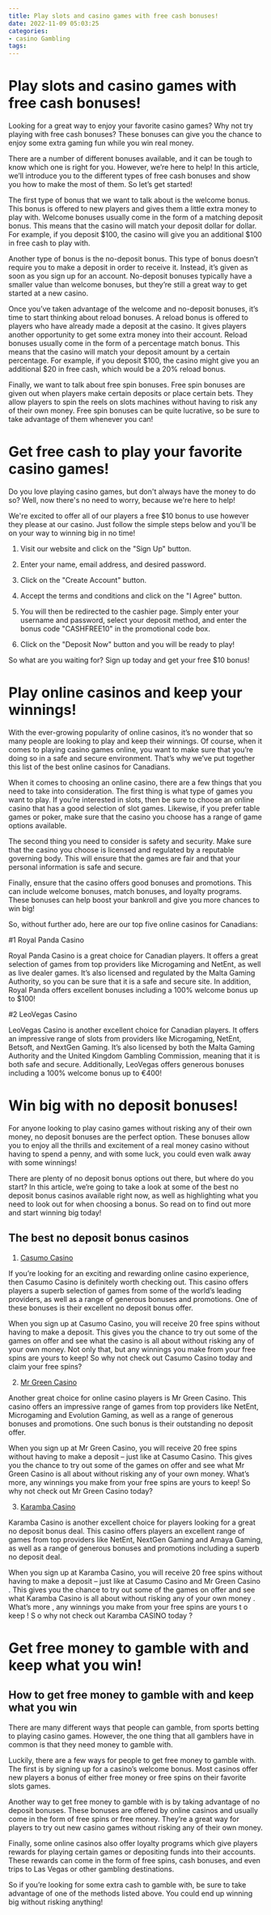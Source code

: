 ```yaml
---
title: Play slots and casino games with free cash bonuses!
date: 2022-11-09 05:03:25
categories:
- casino Gambling
tags:
---
```



#  Play slots and casino games with free cash bonuses!

Looking for a great way to enjoy your favorite casino games? Why not try playing with free cash bonuses? These bonuses can give you the chance to enjoy some extra gaming fun while you win real money.

There are a number of different bonuses available, and it can be tough to know which one is right for you. However, we’re here to help! In this article, we’ll introduce you to the different types of free cash bonuses and show you how to make the most of them. So let’s get started!

The first type of bonus that we want to talk about is the welcome bonus. This bonus is offered to new players and gives them a little extra money to play with. Welcome bonuses usually come in the form of a matching deposit bonus. This means that the casino will match your deposit dollar for dollar. For example, if you deposit $100, the casino will give you an additional $100 in free cash to play with.

Another type of bonus is the no-deposit bonus. This type of bonus doesn’t require you to make a deposit in order to receive it. Instead, it’s given as soon as you sign up for an account. No-deposit bonuses typically have a smaller value than welcome bonuses, but they’re still a great way to get started at a new casino.

Once you’ve taken advantage of the welcome and no-deposit bonuses, it’s time to start thinking about reload bonuses. A reload bonus is offered to players who have already made a deposit at the casino. It gives players another opportunity to get some extra money into their account. Reload bonuses usually come in the form of a percentage match bonus. This means that the casino will match your deposit amount by a certain percentage. For example, if you deposit $100, the casino might give you an additional $20 in free cash, which would be a 20% reload bonus.

Finally, we want to talk about free spin bonuses. Free spin bonuses are given out when players make certain deposits or place certain bets. They allow players to spin the reels on slots machines without having to risk any of their own money. Free spin bonuses can be quite lucrative, so be sure to take advantage of them whenever you can!

#  Get free cash to play your favorite casino games!



Do you love playing casino games, but don't always have the money to do so? Well, now there's no need to worry, because we're here to help!

We're excited to offer all of our players a free $10 bonus to use however they please at our casino. Just follow the simple steps below and you'll be on your way to winning big in no time!

1. Visit our website and click on the "Sign Up" button.

2. Enter your name, email address, and desired password.

3. Click on the "Create Account" button.

4. Accept the terms and conditions and click on the "I Agree" button.
4. You will then be redirected to the cashier page. Simply enter your username and password, select your deposit method, and enter the bonus code "CASHFREE10" in the promotional code box.
5. Click on the "Deposit Now" button and you will be ready to play!

 So what are you waiting for? Sign up today and get your free $10 bonus!

#  Play online casinos and keep your winnings!

With the ever-growing popularity of online casinos, it’s no wonder that so many people are looking to play and keep their winnings. Of course, when it comes to playing casino games online, you want to make sure that you’re doing so in a safe and secure environment. That’s why we’ve put together this list of the best online casinos for Canadians.

When it comes to choosing an online casino, there are a few things that you need to take into consideration. The first thing is what type of games you want to play. If you’re interested in slots, then be sure to choose an online casino that has a good selection of slot games. Likewise, if you prefer table games or poker, make sure that the casino you choose has a range of game options available.

The second thing you need to consider is safety and security. Make sure that the casino you choose is licensed and regulated by a reputable governing body. This will ensure that the games are fair and that your personal information is safe and secure.

Finally, ensure that the casino offers good bonuses and promotions. This can include welcome bonuses, match bonuses, and loyalty programs. These bonuses can help boost your bankroll and give you more chances to win big!

So, without further ado, here are our top five online casinos for Canadians:

#1 Royal Panda Casino

Royal Panda Casino is a great choice for Canadian players. It offers a great selection of games from top providers like Microgaming and NetEnt, as well as live dealer games. It’s also licensed and regulated by the Malta Gaming Authority, so you can be sure that it is a safe and secure site. In addition, Royal Panda offers excellent bonuses including a 100% welcome bonus up to $100!

#2 LeoVegas Casino

LeoVegas Casino is another excellent choice for Canadian players. It offers an impressive range of slots from providers like Microgaming, NetEnt, Betsoft, and NextGen Gaming. It’s also licensed by both the Malta Gaming Authority and the United Kingdom Gambling Commission, meaning that it is both safe and secure. Additionally, LeoVegas offers generous bonuses including a 100% welcome bonus up to €400!

#  Win big with no deposit bonuses!

For anyone looking to play casino games without risking any of their own money, no deposit bonuses are the perfect option. These bonuses allow you to enjoy all the thrills and excitement of a real money casino without having to spend a penny, and with some luck, you could even walk away with some winnings!

There are plenty of no deposit bonus options out there, but where do you start? In this article, we’re going to take a look at some of the best no deposit bonus casinos available right now, as well as highlighting what you need to look out for when choosing a bonus. So read on to find out more and start winning big today!

## The best no deposit bonus casinos

1. [Casumo Casino](https://www.casumo.com/)

If you’re looking for an exciting and rewarding online casino experience, then Casumo Casino is definitely worth checking out. This casino offers players a superb selection of games from some of the world’s leading providers, as well as a range of generous bonuses and promotions. One of these bonuses is their excellent no deposit bonus offer.

When you sign up at Casumo Casino, you will receive 20 free spins without having to make a deposit. This gives you the chance to try out some of the games on offer and see what the casino is all about without risking any of your own money. Not only that, but any winnings you make from your free spins are yours to keep! So why not check out Casumo Casino today and claim your free spins?

2. [Mr Green Casino](https://www.mrgreencasino.com/)

Another great choice for online casino players is Mr Green Casino. This casino offers an impressive range of games from top providers like NetEnt, Microgaming and Evolution Gaming, as well as a range of generous bonuses and promotions. One such bonus is their outstanding no deposit offer.

When you sign up at Mr Green Casino, you will receive 20 free spins without having to make a deposit – just like at Casumo Casino. This gives you the chance to try out some of the games on offer and see what Mr Green Casino is all about without risking any of your own money. What’s more, any winnings you make from your free spins are yours to keep! So why not check out Mr Green Casino today?

3. [Karamba Casino](https://www.karamba.com/)

Karamba Casino is another excellent choice for players looking for a great no deposit bonus deal. This casino offers players an excellent range of games from top providers like NetEnt, NextGen Gaming and Amaya Gaming, as well as a range of generous bonuses and promotions including a superb no deposit deal.

When you sign up at Karamba Casino, you will receive 20 free spins without having to make a deposit – just like at Casumo Casino and Mr Green Casino . This gives you the chance to try out some of the games on offer and see what Karamba Casino is all about without risking any of your own money . What’s more , any winnings you make from your free spins are yours t o keep ! S o why not check out Karamba CASINO today ?

#  Get free money to gamble with and keep what you win!

## How to get free money to gamble with and keep what you win

There are many different ways that people can gamble, from sports betting to playing casino games. However, the one thing that all gamblers have in common is that they need money to gamble with.

Luckily, there are a few ways for people to get free money to gamble with. The first is by signing up for a casino’s welcome bonus. Most casinos offer new players a bonus of either free money or free spins on their favorite slots games.

Another way to get free money to gamble with is by taking advantage of no deposit bonuses. These bonuses are offered by online casinos and usually come in the form of free spins or free money. They’re a great way for players to try out new casino games without risking any of their own money.

Finally, some online casinos also offer loyalty programs which give players rewards for playing certain games or depositing funds into their accounts. These rewards can come in the form of free spins, cash bonuses, and even trips to Las Vegas or other gambling destinations.

So if you’re looking for some extra cash to gamble with, be sure to take advantage of one of the methods listed above. You could end up winning big without risking anything!